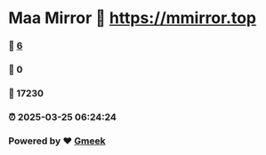 # Maa Mirror :link: https://mmirror.top 
### :page_facing_up: [6](https://mmirror.top/tag.html) 
### :speech_balloon: 0 
### :hibiscus: 17230 
### :alarm_clock: 2025-03-25 06:24:24 
### Powered by :heart: [Gmeek](https://github.com/Meekdai/Gmeek)
